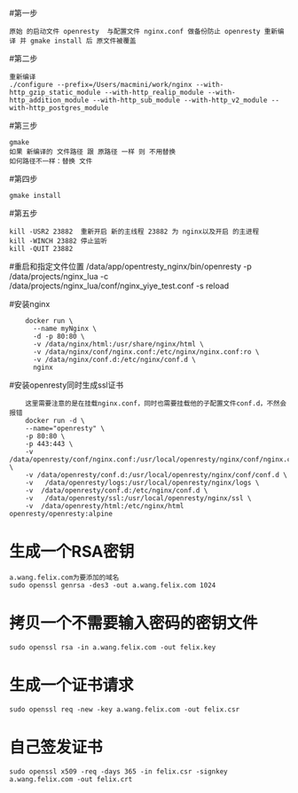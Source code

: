 #第一步

    原始 的启动文件 openresty  与配置文件 nginx.conf 做备份防止 openresty 重新编译 并 gmake install 后 原文件被覆盖
#第二步
 
    重新编译 
    ./configure --prefix=/Users/macmini/work/nginx --with-http_gzip_static_module --with-http_realip_module --with-http_addition_module --with-http_sub_module --with-http_v2_module --with-http_postgres_module
#第三步
    
    gmake
    如果 新编译的 文件路径 跟 原路径 一样 则 不用替换
    如何路径不一样：替换 文件
#第四步

    gmake install

#第五步

    kill -USR2 23882  重新开启 新的主线程 23882 为 nginx以及开启 的主进程
    kill -WINCH 23882 停止监听
    kill -QUIT 23882


#重启和指定文件位置
    /data/app/opentresty_nginx/bin/openresty -p /data/projects/nginx_lua -c /data/projects/nginx_lua/conf/nginx_yiye_test.conf -s reload
    
    
#安装nginx

        docker run \
          --name myNginx \
          -d -p 80:80 \
          -v /data/nginx/html:/usr/share/nginx/html \
          -v /data/nginx/conf/nginx.conf:/etc/nginx/nginx.conf:ro \
          -v /data/nginx/conf.d:/etc/nginx/conf.d \
          nginx


#安装openresty同时生成ssl证书
        
        这里需要注意的是在挂载nginx.conf，同时也需要挂载他的子配置文件conf.d，不然会报错
        docker run -d \
        --name="openresty" \
        -p 80:80 \
        -p 443:443 \
        -v  /data/openresty/conf/nginx.conf:/usr/local/openresty/nginx/conf/nginx.conf:ro \
        -v /data/openresty/conf.d:/usr/local/openresty/nginx/conf/conf.d \
        -v   /data/openresty/logs:/usr/local/openresty/nginx/logs \
        -v  /data/openresty/conf.d:/etc/nginx/conf.d \
        -v   /data/openresty/ssl:/usr/local/openresty/nginx/ssl \
        -v  /data/openresty/html:/etc/nginx/html openresty/openresty:alpine
        

# 生成一个RSA密钥 
    
    a.wang.felix.com为要添加的域名
    sudo openssl genrsa -des3 -out a.wang.felix.com 1024
 
# 拷贝一个不需要输入密码的密钥文件
    sudo openssl rsa -in a.wang.felix.com -out felix.key
 
# 生成一个证书请求
    sudo openssl req -new -key a.wang.felix.com -out felix.csr
 
# 自己签发证书
    sudo openssl x509 -req -days 365 -in felix.csr -signkey a.wang.felix.com -out felix.crt 